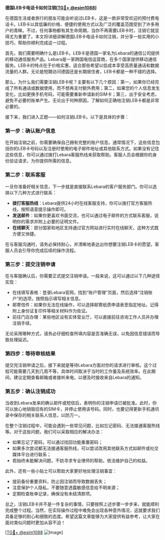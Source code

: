 **德国LEB卡电话卡如何注销[[TG💪+ @esim1088](https://t.me/s/esim1088)]**

在德国生活或者旅行的朋友可能会听说过LEB卡，这是一款非常受欢迎的预付费电话卡。LEB卡以其低廉的价格、便捷的使用方式以及广泛的覆盖范围受到了许多用户的青睐。不过，任何事物都有其生命周期，当你不再需要LEB卡时，注销它就显得尤为重要了。本文将详细讲解德国LEB卡电话卡如何注销，并分享一些实用的小技巧，帮助你顺利完成这一过程。

首先，我们需要明确什么是LEB卡。LEB卡是德国一家名为Lebara的通信公司提供的移动通信服务产品。Lebara是一家跨国电信运营商，在多个国家提供移动通信服务。LEB卡的特点在于价格实惠，适合那些希望以低成本享受高质量通话和数据流量的人群。无论是短期访问德国还是长期居住者，LEB卡都是一种不错的选择。

那么，为什么我们需要注销LEB卡呢？主要有以下几个原因：第一，如果你已经完成了所有通话或数据使用，而不想再支付额外费用；第二，如果您的个人信息发生变化，比如更换手机号码，可能需要重新申请新的SIM卡；第三，出于安全考虑，避免不必要的账单产生。无论出于何种原因，了解如何正确地注销LEB卡都是非常必要的。

接下来，我们进入正题——如何注销LEB卡。以下是具体的步骤：

### 第一步：确认账户信息

在开始注销之前，你需要确保自己拥有完整的账户信息。通常情况下，这些信息包括你的LEB卡号码以及注册时使用的电子邮件地址或其他联系方式。如果没有记住这些信息，你可以通过拨打Lebara客服热线来获取帮助。客服人员会根据你的身份验证请求，为你提供所需的信息。

### 第二步：联系客服

一旦你准备好相关信息，下一步就是直接联系Lebara的客户服务部门。你可以选择以下几种方式进行联系：
- **拨打客服热线**：Lebara提供24小时在线客服支持，你可以拨打官方客服热线，按照语音提示操作即可。
- **发送邮件**：如果你更喜欢书面交流，也可以通过电子邮件的方式联系客服，说明你的需求并附上必要的证明文件。
- **在线聊天**：部分国家和地区支持通过官方网站进行实时在线聊天，这种方式既方便又快捷。

在与客服沟通时，请务必保持耐心，并清晰地表达出你想要注销LEB卡的愿望。客服人员会引导你完成后续的操作流程。

### 第三步：提交注销申请

在与客服确认后，你需要正式提交注销申请。一般来说，这可以通过以下几种途径实现：
- 在线填写表格：登录Lebara官网，找到“账户管理”页面，然后选择“注销账户”的选项，按照指示填写相关信息。
- 邮寄信件：如果你无法在线操作，可以选择邮寄纸质申请表至指定地址。记得附上身份证复印件等相关材料作为佐证。
- 前往门店办理：某些地区设有实体营业厅，可以直接前往咨询工作人员并办理注销手续。

无论采用哪种方式，请务必仔细检查所填内容是否准确无误，以免因信息错误而导致处理延迟。

### 第四步：等待审核结果

提交完注销申请之后，接下来就是等待Lebara方面对你的请求进行审核。这个过程可能需要几天到几周不等，具体时间取决于当时的工作量及系统效率。在此期间，建议定期查看邮箱或者接听来电，以便及时接收来自Lebara的通知。

### 第五步：确认注销成功

当收到Lebara发来的确认邮件或短信后，表明你的注销申请已被批准。此时，你可以放心地销毁旧有的SIM卡，并停止使用该号码。同时，也要记得更新手机通讯录中保存的相关联系人信息，以防万一。

在整个注销过程中，可能会遇到一些常见问题，比如忘记密码、无法接通客服热线等。对于这些问题，我们可以采取相应的解决办法：
- 如果忘记了密码，可以通过找回功能重置密码；
- 如果多次尝试都无法接通客服热线，可以尝试改用其他联系方式如邮件或社交媒体平台进行联系；
- 若始终未能解决问题，不妨寻求专业律师的帮助，依法维护自己的权益。

此外，还有一些小贴士可以帮助大家更好地处理注销事宜：
- 提前备份重要资料，防止因注销而导致数据丢失；
- 注意保护个人隐私，不要随意透露敏感信息给不明来源；
- 定期检查账单记录，确保没有未结清款项。

总之，注销LEB卡并不是一件复杂的事情，只要按照上述步骤一步步来，就能顺利完成整个过程。当然，在实际操作过程中难免会出现各种意外情况，这就要求我们具备足够的耐心和细致的态度。希望这篇文章能够为大家提供有益参考，让大家在面对类似问题时更加从容不迫！

[[TG💪+ @esim1088](https://t.me/s/esim1088) ![Image](https://i.postimg.cc/4NQfJmqS/Snipaste-2025-05-13-00-14-12.png)]